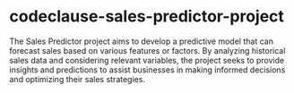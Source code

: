 # codeclause-sales-predictor-project
The Sales Predictor project aims to develop a predictive model that can forecast sales based on various features or factors. By analyzing historical sales data and considering relevant variables, the project seeks to provide insights and predictions to assist businesses in making informed decisions and optimizing their sales strategies.
